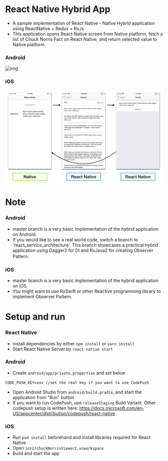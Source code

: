 # React Native Hybrid App

- A sample implementation of React Native - Native Hybrid application using ReactNative + Redux + RxJs
- This application opens React Native screen from Native platform, fetch a list of Chuck Norris Fact on React Native, and return selected value to Native platform.  

### Android
![img](./img/img1.png)

### iOS
![img2](./img/img2.png)

# Note
### Android
- master branch is a very basic implementation of the hybrid application on Android.
- If you would like to see a real world code, switch a branch to 'react_service_architecture'. This branch showcases a practical hybrid application using Dagger2 for DI and RxJava2 for creating Observer Pattern.  　

### iOS
- master branch is a very basic implementation of the hybrid application on iOS.
- You might want to use RxSwift or other Reactive programming library to implement Observer Pattern.


### 

# Setup and run

### React Native
- install dependencies by either `npm install` or `yarn install`
- Start React Native Server by `react-native start`

### Android
- Create `android/app/private.properties` and set below

```
CODE_PUSH_KEY=xxx //set the real key if you want to use CodePush
```

- Open Android Studio from `android/build.gradle`, and start the application from "Run" button
- If you want to run CodePush, use `releaseStaging` Build Variant. Other codepush setup is written here: https://docs.microsoft.com/en-US/appcenter/distribution/codepush/react-native

### iOS
- Run `pod install` beforehand and install libraries required for React Native
- Open `ios2/chuckNorrisViewer2.xcworkspace`
- Build and start the app
